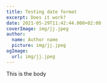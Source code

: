```yaml
---
title: Testing date format
excerpt: Does it work?
date: 2021-05-29T11:42:44.000+02:00
coverImage: img/jj.jpeg
author:
  name: Author name
  picture: img/jj.jpeg
ogImage:
  url: img/jj.jpeg
---
```

This is the body